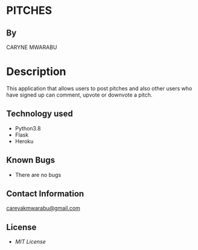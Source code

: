 # PITCHES
## By
CARYNE MWARABU

# Description
This application that allows users to post pitches and also other users who have signed up can comment, upvote or downvote a pitch.

## Technology used
* Python3.8
* Flask
* Heroku

## Known Bugs
* There are no bugs

## Contact Information 
careyakmwarabu@gmail.com

## License
* *MIT License*